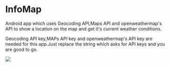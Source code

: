 # InfoMap
Android app which uses Geocoding API,Maps API and openweathermap's API to show a location on the map and get it's current weather conditions.

Geocoding API key,MAPs API key and openweathermap's API key are needed for this app.Just replace the string which asks for API keys and you are good to go.


![](http://i.imgur.com/f5o8SwC.gif)
